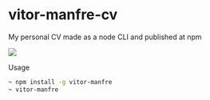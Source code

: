 # vitor-manfre-cv
My personal CV made as a node CLI and published at npm

<img src="https://i.imgur.com/tF5oUvp.png" />

Usage
```sh
~ npm install -g vitor-manfre
~ vitor-manfre
```
